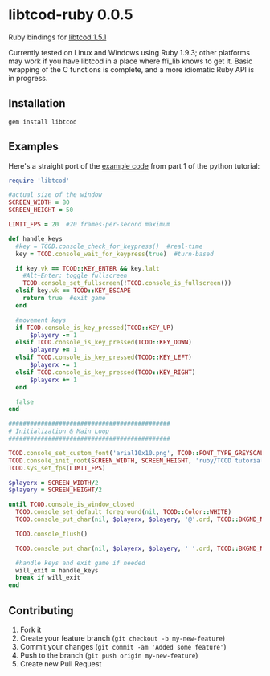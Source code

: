 # libtcod-ruby 0.0.5

Ruby bindings for [libtcod 1.5.1](http://doryen.eptalys.net/libtcod/)

Currently tested on Linux and Windows using Ruby 1.9.3; other platforms may work if you have libtcod in a place where ffi\_lib knows to get it. Basic wrapping of the C functions is complete, and a more idiomatic Ruby API is in progress.

## Installation

    gem install libtcod

## Examples

Here's a straight port of the [example code](http://roguebasin.roguelikedevelopment.org/index.php?title=Complete_Roguelike_Tutorial,_using_python%2Blibtcod,_part_1_code#Moving_around) from part 1 of the python tutorial:

```ruby
require 'libtcod'

#actual size of the window
SCREEN_WIDTH = 80
SCREEN_HEIGHT = 50

LIMIT_FPS = 20  #20 frames-per-second maximum

def handle_keys
  #key = TCOD.console_check_for_keypress()  #real-time
  key = TCOD.console_wait_for_keypress(true)  #turn-based

  if key.vk == TCOD::KEY_ENTER && key.lalt
    #Alt+Enter: toggle fullscreen
    TCOD.console_set_fullscreen(!TCOD.console_is_fullscreen())
  elsif key.vk == TCOD::KEY_ESCAPE
    return true  #exit game
  end

  #movement keys
  if TCOD.console_is_key_pressed(TCOD::KEY_UP)
      $playery -= 1
  elsif TCOD.console_is_key_pressed(TCOD::KEY_DOWN)
      $playery += 1
  elsif TCOD.console_is_key_pressed(TCOD::KEY_LEFT)
      $playerx -= 1
  elsif TCOD.console_is_key_pressed(TCOD::KEY_RIGHT)
      $playerx += 1
  end

  false
end

#############################################
# Initialization & Main Loop
#############################################

TCOD.console_set_custom_font('arial10x10.png', TCOD::FONT_TYPE_GREYSCALE | TCOD::FONT_LAYOUT_TCOD, 0, 0)
TCOD.console_init_root(SCREEN_WIDTH, SCREEN_HEIGHT, 'ruby/TCOD tutorial', false, TCOD::RENDERER_SDL)
TCOD.sys_set_fps(LIMIT_FPS)

$playerx = SCREEN_WIDTH/2
$playery = SCREEN_HEIGHT/2

until TCOD.console_is_window_closed
  TCOD.console_set_default_foreground(nil, TCOD::Color::WHITE)
  TCOD.console_put_char(nil, $playerx, $playery, '@'.ord, TCOD::BKGND_NONE)

  TCOD.console_flush()

  TCOD.console_put_char(nil, $playerx, $playery, ' '.ord, TCOD::BKGND_NONE)

  #handle keys and exit game if needed
  will_exit = handle_keys
  break if will_exit
end
```


## Contributing

1. Fork it
2. Create your feature branch (`git checkout -b my-new-feature`)
3. Commit your changes (`git commit -am 'Added some feature'`)
4. Push to the branch (`git push origin my-new-feature`)
5. Create new Pull Request

